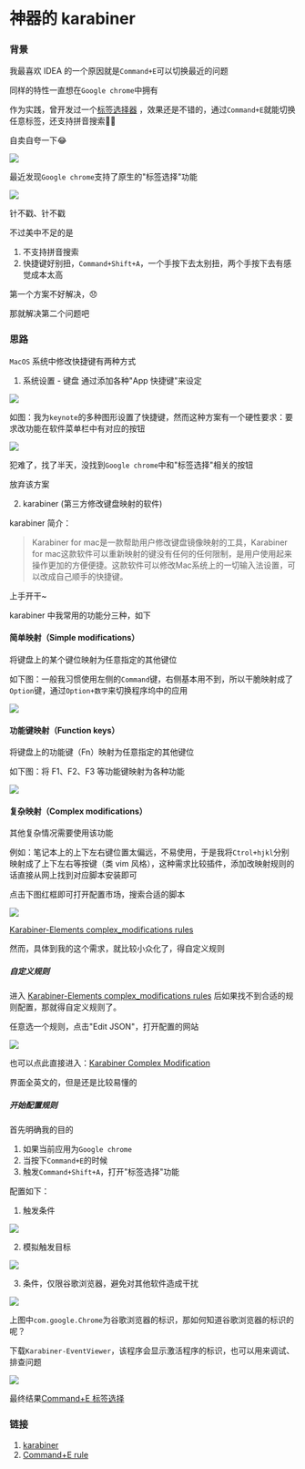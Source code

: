 # 神器的 karabiner

### 背景

我最喜欢 IDEA 的一个原因就是`Command+E`可以切换最近的问题

同样的特性一直想在`Google chrome`中拥有

作为实践，曾开发过一个[标签选择器](https://chrome.google.com/webstore/detail/%E6%A0%87%E7%AD%BE%E9%80%89%E6%8B%A9%E5%99%A8/klhihaelmoenimgekhdaenjgloipcacf) ，效果还是不错的，通过`Command+E`就能切换任意标签，还支持拼音搜索👏👏

自卖自夸一下😂

![](https://fudongdong-statics.oss-cn-beijing.aliyuncs.com/images/20220124/2d22e40dd1f94fcabc623a7a17b79274.png?x-oss-process=style/z.wiki)


最近发现`Google chrome`支持了原生的"标签选择"功能

![](https://fudongdong-statics.oss-cn-beijing.aliyuncs.com/images/20220124/9ee6318c08fe407d9dd9a35e9e7e1da8.png?x-oss-process=style/z.wiki)


针不戳、针不戳

不过美中不足的是
1. 不支持拼音搜索
2. 快捷键好别扭，`Command+Shift+A`，一个手按下去太别扭，两个手按下去有感觉成本太高



第一个方案不好解决，😞

那就解决第二个问题吧

### 思路

`MacOS` 系统中修改快捷键有两种方式

1. 系统设置 - 键盘
通过添加各种"App 快捷键"来设定

![](https://fudongdong-statics.oss-cn-beijing.aliyuncs.com/images/20220124/555859898b0947e4a8bfee99984a2945.png?x-oss-process=style/z.wiki)

如图：我为`keynote`的多种图形设置了快捷键，然而这种方案有一个硬性要求：要求改功能在软件菜单栏中有对应的按钮

![](https://fudongdong-statics.oss-cn-beijing.aliyuncs.com/images/20220124/7aeb4d916298435b96e5ebd4baf47280.png?x-oss-process=style/z.wiki)


犯难了，找了半天，没找到`Google chrome`中和"标签选择"相关的按钮

放弃该方案

2. karabiner (第三方修改键盘映射的软件)

karabiner 简介： 

> Karabiner for mac是一款帮助用户修改键盘镜像映射的工具，Karabiner for mac这款软件可以重新映射的键没有任何的任何限制，是用户使用起来操作更加的方便便捷。这款软件可以修改Mac系统上的一切输入法设置，可以改成自己顺手的快捷键。

上手开干~

karabiner 中我常用的功能分三种，如下

#### 简单映射（Simple modifications）

将键盘上的某个键位映射为任意指定的其他键位

如下图：一般我习惯使用左侧的`Command`键，右侧基本用不到，所以干脆映射成了`Option`键，通过`Option+数字`来切换程序坞中的应用

![](https://fudongdong-statics.oss-cn-beijing.aliyuncs.com/images/20220124/8d1c7916e08540798798422447f825f6.png?x-oss-process=style/z.wiki)



#### 功能键映射（Function keys）

将键盘上的功能键（Fn）映射为任意指定的其他键位

如下图：将 F1、F2、F3 等功能键映射为各种功能

![](https://fudongdong-statics.oss-cn-beijing.aliyuncs.com/images/20220124/cdf8070f0a4041d492370a1e76a42f1f.png?x-oss-process=style/z.wiki)

#### 复杂映射（Complex modifications）

其他复杂情况需要使用该功能

例如：笔记本上的上下左右键位置太偏远，不易使用，于是我将`Ctrol+hjkl`分别映射成了上下左右等按键（类 vim 风格），这种需求比较插件，添加改映射规则的话直接从网上找到对应脚本安装即可

点击下图红框即可打开配置市场，搜索合适的脚本

![](https://fudongdong-statics.oss-cn-beijing.aliyuncs.com/images/20220124/d1e3a96ef3214a5ebf4ffbc99fafa165.png?x-oss-process=style/z.wiki)

[Karabiner-Elements complex_modifications rules](https://ke-complex-oss-process=style/z.wiki)

然而，具体到我的这个需求，就比较小众化了，得自定义规则

##### 自定义规则

进入 [Karabiner-Elements complex_modifications rules](https://ke-complex-oss-process=style/z.wiki) 后如果找不到合适的规则配置，那就得自定义规则了。

任意选一个规则，点击"Edit JSON"，打开配置的网站

![](https://fudongdong-statics.oss-cn-beijing.aliyuncs.com/images/20220124/260e7e8f4df14819acc94dc6e607b65a.png?x-oss-process=style/z.wiki)

也可以点此直接进入：[Karabiner Complex Modification](https://genesy.github.io/karabiner-complex-oss-process=style/z.wiki)

界面全英文的，但是还是比较易懂的

##### 开始配置规则

首先明确我的目的
1. 如果当前应用为`Google chrome`
2. 当按下`Command+E`的时候
3. 触发`Command+Shift+A`，打开"标签选择"功能

配置如下：

1. 触发条件

![](https://fudongdong-statics.oss-cn-beijing.aliyuncs.com/images/20220124/c62af2f1745b4715bd1c870e41df3a90.png?x-oss-process=style/z.wiki)

2. 模拟触发目标

![](https://fudongdong-statics.oss-cn-beijing.aliyuncs.com/images/20220124/8cd27fa984bc4b959a4dfd7e310d337d.png?x-oss-process=style/z.wiki)

3. 条件，仅限谷歌浏览器，避免对其他软件造成干扰

![](https://fudongdong-statics.oss-cn-beijing.aliyuncs.com/images/20220124/32b80281c85143e997618cf555e5f223.png?x-oss-process=style/z.wiki)

上图中`com.google.Chrome`为谷歌浏览器的标识，那如何知道谷歌浏览器的标识的呢？

下载`Karabiner-EventViewer`，该程序会显示激活程序的标识，也可以用来调试、排查问题

![](https://fudongdong-statics.oss-cn-beijing.aliyuncs.com/images/20220124/41db4dcde8b24416b4db916ec0b1a4dd.png?x-oss-process=style/z.wiki)



最终结果[Command+E  标签选择](https://genesy.github.io/karabiner-complex-rules-generator/#eyJ0aXRsZSI6IltjaHJvbWVdIC0gMiIsInJ1bGVzIjpbeyJkZXNjcmlwdGlvbiI6ImNoYW5nZSBDb21tYW5kK0UgdG8gQ29tbWFuZCtTaGlmdCtBIiwibWFuaXB1bGF0b3JzIjpbeyJ0eXBlIjoiYmFzaWMiLCJmcm9tIjp7Im1vZGlmaWVycyI6eyJtYW5kYXRvcnkiOlsibGVmdF9ndWkiXX0sImtleV9jb2RlIjoiZSJ9LCJjb25kaXRpb25zIjpbeyJ0eXBlIjoiZnJvbnRtb3N0X2FwcGxpY2F0aW9uX2lmIiwiYnVuZGxlX2lkZW50aWZpZXJzIjpbImNvbS5nb29nbGUuQ2hyb21lIl19XSwidG8iOlt7InJlcGVhdCI6dHJ1ZSwia2V5X2NvZGUiOiJhIiwibW9kaWZpZXJzIjpbImxlZnRfZ3VpIiwibGVmdF9zaGlmdCJdfV19XX1dfQ==)

### 链接

1. [karabiner](https://karabiner-elements.pqrs.org/)
2. [Command+E rule](https://genesy.github.io/karabiner-complex-rules-generator/#eyJ0aXRsZSI6IltjaHJvbWVdIC0gMiIsInJ1bGVzIjpbeyJkZXNjcmlwdGlvbiI6ImNoYW5nZSBDb21tYW5kK0UgdG8gQ29tbWFuZCtTaGlmdCtBIiwibWFuaXB1bGF0b3JzIjpbeyJ0eXBlIjoiYmFzaWMiLCJmcm9tIjp7Im1vZGlmaWVycyI6eyJtYW5kYXRvcnkiOlsibGVmdF9ndWkiXX0sImtleV9jb2RlIjoiZSJ9LCJjb25kaXRpb25zIjpbeyJ0eXBlIjoiZnJvbnRtb3N0X2FwcGxpY2F0aW9uX2lmIiwiYnVuZGxlX2lkZW50aWZpZXJzIjpbImNvbS5nb29nbGUuQ2hyb21lIl19XSwidG8iOlt7InJlcGVhdCI6dHJ1ZSwia2V5X2NvZGUiOiJhIiwibW9kaWZpZXJzIjpbImxlZnRfZ3VpIiwibGVmdF9zaGlmdCJdfV19XX1dfQ==)
